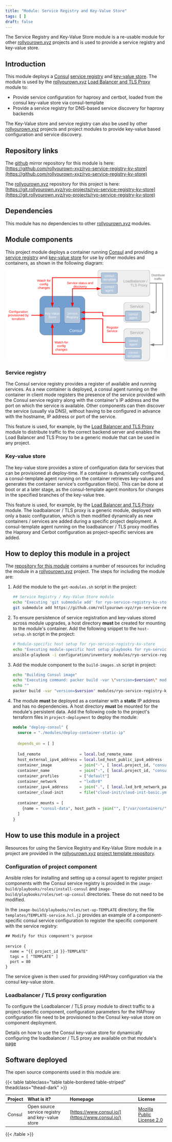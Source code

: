 ```yaml
---
title: "Module: Service Registry and Key-Value Store"
tags: [ ]
draft: false
---
```


The Service Registry and Key-Value Store module  is a re-usable module for other [rollyourown.xyz](https://rollyourown.xyz) projects and is used to provide a service registry and key-value store.

<!--more-->

## Introduction

This module deploys a [Consul](https://www.consul.io/) [service registry](https://www.consul.io/docs/discovery/services) and [key-value store](https://www.consul.io/docs/dynamic-app-config/kv). The module is used by the [rollyourown.xyz](https://rollyourown.xyz) [Load Balancer and TLS Proxy](https://rollyourown.xyz/rollyourown/project_modules/load_balancer_tls_proxy/) module to:

- Provide service configuration for haproxy and certbot, loaded from the consul key-value store via consul-template
- Provide a service registry for DNS-based service discovery for haproxy backends

The Key-Value store and service registry can also be used by other [rollyourown.xyz](https://rollyourown.xyz) projects and project modules to provide key-value based configuration and service discovery.

## Repository links

The [github](https://github.com/) mirror repository for this module is here: [https://github.com/rollyourown-xyz/ryo-service-registry-kv-store](https://github.com/rollyourown-xyz/ryo-service-registry-kv-store)

The [rollyourown.xyz](https://rollyourown.xyz/) repository for this project is here: [https://git.rollyourown.xyz/ryo-projects/ryo-service-registry-kv-store](https://git.rollyourown.xyz/ryo-projects/ryo-service-registry-kv-store)

## Dependencies

This module has no dependencies to other [rollyourown.xyz](https://rollyourown.xyz) modules.

## Module components

This project module deploys a container running [Consul](https://www.consul.io/) and providing a [service registry](https://www.consul.io/docs/discovery/services) and [key-value store](https://www.consul.io/docs/dynamic-app-config/kv) for use by other modules and containers, as shown in the following diagram:

![Module Overview](Module_Overview.svg)

### Service registry

The Consul service registry provides a register of available and running services. As a new container is deployed, a consul agent running on the container in client mode registers the presence of the service provided with the Consul service registry along with the container's IP address and the port on which the service is available. Other components can then discover the service (usually via DNS), without having to be configured in advance with the hostname, IP address or port of the service.

This feature is used, for example, by the [Load Balancer and TLS Proxy](/rollyourown/project_modules/load_balancer_tls_proxy/) module to distribute traffic to the correct backend server and enables the Load Balancer and TLS Proxy to be a generic module that can be used in any project.

### Key-value store

The key-value store provides a store of configuration data for services that can be provisioned at deploy-time. If a container is dynamically configured, a consul-template agent running on the container retrieves key-values and generates the container service's configuration file(s). This can be done at boot or at a later stage, as the consul-template agent monitors for changes in the specified branches of the key-value tree.

This feature is used, for example, by the [Load Balancer and TLS Proxy](/rollyourown/project_modules/load_balancer_tls_proxy/) module. The loadbalancer / TLS proxy is a generic module, deployed with only a basic configuration, which is then modified dynamically as new containers / services are added during a specific project deployment. A consul-template agent running on the loadbalancer / TLS proxy modifies the Haproxy and Cerbot configuration as project-specific services are added.

## How to deploy this module in a project

The [repository for this module](https://github.com/rollyourown-xyz/ryo-service-registry-kv-store) contains a number of resources for including the module in a [rollyourown.xyz](https://rollyourown.xyz) project. The steps for including the module are:

1. Add the module to the `get-modules.sh` script in the project:

    ```bash
    ## Service Registry / Key-Value Store module
    echo "Executing 'git submodule add' for ryo-service-registry-kv-store repository"
    git submodule add https://github.com/rollyourown-xyz/ryo-service-registry-kv-store modules/ryo-service-registry-kv-store
    ```

2. To ensure persistence of service registration and key-values stored across module upgrades, a host directory **must** be created for mounting to the module's container. Add the following snippet to the `host-setup.sh` script in the project:

    ```bash
    # Module-specific host setup for ryo-service-registry-kv-store
    echo "Executing module-specific host setup playbooks for ryo-service-registry-kv-store"
    ansible-playbook -i configuration/inventory modules/ryo-service-registry-kv-store/host-setup-module/master.yml
    ```

3. Add the module component to the `build-images.sh` script in project:

    ```bash
    echo "Building Consul image"
    echo "Executing command: packer build -var \"version=$version\" modules/ryo-service-registry-kv-store/image-build/consul.pkr.hcl"
    echo ""
    packer build -var "version=$version" modules/ryo-service-registry-kv-store/image-build/consul.pkr.hcl
    ```

4. The module **must** be deployed as a container with a **static** IP address and has no dependencies. A host directory **must** be mounted for the module's persistent data. Add the following code to the project's terraform files in `project-deployment` to deploy the module:

    ```tf
    module "deploy-consul" {
      source = "./modules/deploy-container-static-ip"
      
      depends_on = [ ]
      
      lxd_remote                 = local.lxd_remote_name
      host_external_ipv4_address = local.lxd_host_public_ipv4_address
      container_image            = join("-", [ local.project_id, "consul", var.image_version ])
      container_name             = join("-", [ local.project_id, "consul" ])
      container_profiles         = ["default"]
      container_network          = "lxdbr0"
      container_ipv4_address     = join(".", [ local.lxd_br0_network_part, "10" ])
      container_cloud-init       = file("cloud-init/cloud-init-basic.yml")
    
      container_mounts = [
        {name = "consul-data", host_path = join("", ["/var/containers/", local.project_id, "/consul/data"]), mount_path = "/var/consul/data", mount_readonly = false}
      ]
    }
    ```

## How to use this module in a project

Resources for using the Service Registry and Key-Value Store module in a project are provided in the [rollyourown.xyz](https://rollyourown.xyz) [project template repository](https://github.com/rollyourown-xyz/ryo-project-template).

### Configuration of project component

Ansible roles for installing and setting up a consul agent to register project components with the Consul service registry is provided in the `image-build/playbooks/roles/install-consul` and `image-build/playbooks/roles/set-up-consul` directories. These do not need to be modified.

In the `image-build/playbooks/roles/set-up-TEMPLATE` directory, the file `templates/TEMPLATE-service.hcl.j2` provides an example of a component-specific consul service configuration to register the specific component with the service registry:

```hcl
## Modify for this component's purpose

service {
  name = "{{ project_id }}-TEMPLATE"
  tags = [ "TEMPLATE" ]
  port = 80
}
```

The service given is then used for providing HAProxy configuration via the consul key-value store.

### Loadbalancer / TLS proxy configuration

To configure the Loadbalancer / TLS proxy module to direct traffic to a project-specific component, configuration parameters for the HAProxy configuration file need to be provisioned to the Consul key-value store on component deployment.

Details on how to use the Consul key-value store for dynamically configuring the loadbalancer / TLS proxy are available on that module's [page](/rollyourown/project_modules/load_balancer_tls_proxy/#haproxy-related-configuration)

## Software deployed

The open source components used in this module are:

{{< table tableclass="table table-bordered table-striped" theadclass="thead-dark" >}}

| Project | What is it? | Homepage | License |
| :------ | :---------- | :------- | :------ |
| Consul | Open source service registry and key-value store | [https://www.consul.io/](https://www.consul.io/) | [Mozilla Public License 2.0](https://github.com/hashicorp/consul/blob/master/LICENSE) |

{{< /table >}}
